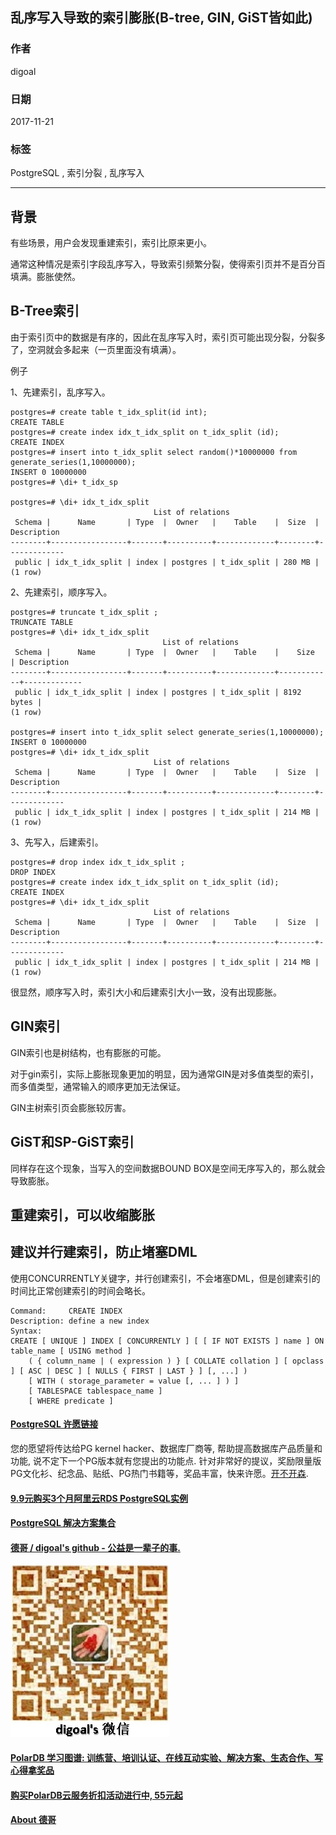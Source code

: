 ## 乱序写入导致的索引膨胀(B-tree, GIN, GiST皆如此)  
                  
### 作者                  
digoal                  
                  
### 日期                  
2017-11-21                 
                  
### 标签                  
PostgreSQL , 索引分裂 , 乱序写入     
                  
----                  
                  
## 背景     
有些场景，用户会发现重建索引，索引比原来更小。  
  
通常这种情况是索引字段乱序写入，导致索引频繁分裂，使得索引页并不是百分百填满。膨胀使然。  
  
## B-Tree索引  
由于索引页中的数据是有序的，因此在乱序写入时，索引页可能出现分裂，分裂多了，空洞就会多起来（一页里面没有填满）。  
  
例子  
  
1、先建索引，乱序写入。  
  
```  
postgres=# create table t_idx_split(id int);  
CREATE TABLE  
postgres=# create index idx_t_idx_split on t_idx_split (id);  
CREATE INDEX  
postgres=# insert into t_idx_split select random()*10000000 from generate_series(1,10000000);  
INSERT 0 10000000  
postgres=# \di+ t_idx_sp  
  
postgres=# \di+ idx_t_idx_split   
                                List of relations  
 Schema |      Name       | Type  |  Owner   |    Table    |  Size  | Description   
--------+-----------------+-------+----------+-------------+--------+-------------  
 public | idx_t_idx_split | index | postgres | t_idx_split | 280 MB |   
(1 row)  
```  
  
2、先建索引，顺序写入。  
  
```  
postgres=# truncate t_idx_split ;  
TRUNCATE TABLE  
postgres=# \di+ idx_t_idx_split   
                                  List of relations  
 Schema |      Name       | Type  |  Owner   |    Table    |    Size    | Description   
--------+-----------------+-------+----------+-------------+------------+-------------  
 public | idx_t_idx_split | index | postgres | t_idx_split | 8192 bytes |   
(1 row)  
  
postgres=# insert into t_idx_split select generate_series(1,10000000);  
INSERT 0 10000000  
postgres=# \di+ idx_t_idx_split   
                                List of relations  
 Schema |      Name       | Type  |  Owner   |    Table    |  Size  | Description   
--------+-----------------+-------+----------+-------------+--------+-------------  
 public | idx_t_idx_split | index | postgres | t_idx_split | 214 MB |   
(1 row)  
```  
  
3、先写入，后建索引。  
  
```  
postgres=# drop index idx_t_idx_split ;  
DROP INDEX  
postgres=# create index idx_t_idx_split on t_idx_split (id);  
CREATE INDEX  
postgres=# \di+ idx_t_idx_split   
                                List of relations  
 Schema |      Name       | Type  |  Owner   |    Table    |  Size  | Description   
--------+-----------------+-------+----------+-------------+--------+-------------  
 public | idx_t_idx_split | index | postgres | t_idx_split | 214 MB |   
(1 row)  
```  
  
很显然，顺序写入时，索引大小和后建索引大小一致，没有出现膨胀。  
  
## GIN索引  
  
GIN索引也是树结构，也有膨胀的可能。  
  
对于gin索引，实际上膨胀现象更加的明显，因为通常GIN是对多值类型的索引，而多值类型，通常输入的顺序更加无法保证。  
  
GIN主树索引页会膨胀较厉害。  
  
## GiST和SP-GiST索引  
同样存在这个现象，当写入的空间数据BOUND BOX是空间无序写入的，那么就会导致膨胀。  
  
## 重建索引，可以收缩膨胀  
  
## 建议并行建索引，防止堵塞DML  
使用CONCURRENTLY关键字，并行创建索引，不会堵塞DML，但是创建索引的时间比正常创建索引的时间会略长。   
   
    
```
Command:     CREATE INDEX
Description: define a new index
Syntax:
CREATE [ UNIQUE ] INDEX [ CONCURRENTLY ] [ [ IF NOT EXISTS ] name ] ON table_name [ USING method ]
    ( { column_name | ( expression ) } [ COLLATE collation ] [ opclass ] [ ASC | DESC ] [ NULLS { FIRST | LAST } ] [, ...] )
    [ WITH ( storage_parameter = value [, ... ] ) ]
    [ TABLESPACE tablespace_name ]
    [ WHERE predicate ]
```
  
  
  
  
  
  
  
  
  
  
  
  
  
  
  
  
  
  
  
  
  
  
  
  
  
  
  
  
  
  
  
  
  
  
  
  
  
  
  
  
  
  
  
  
  
  
  
  
  
  
  
  
  
  
  
  
  
  
  
  
  
  
  
  
  
  
  
  
  
  
  
  
  
#### [PostgreSQL 许愿链接](https://github.com/digoal/blog/issues/76 "269ac3d1c492e938c0191101c7238216")
您的愿望将传达给PG kernel hacker、数据库厂商等, 帮助提高数据库产品质量和功能, 说不定下一个PG版本就有您提出的功能点. 针对非常好的提议，奖励限量版PG文化衫、纪念品、贴纸、PG热门书籍等，奖品丰富，快来许愿。[开不开森](https://github.com/digoal/blog/issues/76 "269ac3d1c492e938c0191101c7238216").  
  
  
#### [9.9元购买3个月阿里云RDS PostgreSQL实例](https://www.aliyun.com/database/postgresqlactivity "57258f76c37864c6e6d23383d05714ea")
  
  
#### [PostgreSQL 解决方案集合](https://yq.aliyun.com/topic/118 "40cff096e9ed7122c512b35d8561d9c8")
  
  
#### [德哥 / digoal's github - 公益是一辈子的事.](https://github.com/digoal/blog/blob/master/README.md "22709685feb7cab07d30f30387f0a9ae")
  
  
![digoal's wechat](../pic/digoal_weixin.jpg "f7ad92eeba24523fd47a6e1a0e691b59")
  
  
#### [PolarDB 学习图谱: 训练营、培训认证、在线互动实验、解决方案、生态合作、写心得拿奖品](https://www.aliyun.com/database/openpolardb/activity "8642f60e04ed0c814bf9cb9677976bd4")
  
  
#### [购买PolarDB云服务折扣活动进行中, 55元起](https://www.aliyun.com/activity/new/polardb-yunparter?userCode=bsb3t4al "e0495c413bedacabb75ff1e880be465a")
  
  
#### [About 德哥](https://github.com/digoal/blog/blob/master/me/readme.md "a37735981e7704886ffd590565582dd0")
  
